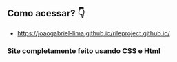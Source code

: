 ## Como acessar? 👇
- https://joaogabriel-lima.github.io/rileproject.github.io/
### Site completamente feito usando CSS e Html
